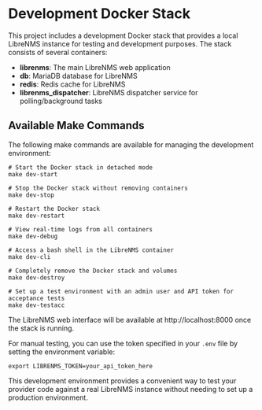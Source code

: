 # Development Docker Stack

This project includes a development Docker stack that provides a local LibreNMS instance for testing and development purposes. The stack consists of several containers:

- **librenms**: The main LibreNMS web application
- **db**: MariaDB database for LibreNMS
- **redis**: Redis cache for LibreNMS
- **librenms_dispatcher**: LibreNMS dispatcher service for polling/background tasks

## Available Make Commands

The following make commands are available for managing the development environment:

```shell
# Start the Docker stack in detached mode
make dev-start

# Stop the Docker stack without removing containers
make dev-stop

# Restart the Docker stack
make dev-restart

# View real-time logs from all containers
make dev-debug

# Access a bash shell in the LibreNMS container
make dev-cli

# Completely remove the Docker stack and volumes
make dev-destroy

# Set up a test environment with an admin user and API token for acceptance tests
make dev-testacc
```

The LibreNMS web interface will be available at http://localhost:8000 once the stack is running.

For manual testing, you can use the token specified in your `.env` file by setting the environment variable:

```shell
export LIBRENMS_TOKEN=your_api_token_here
```

This development environment provides a convenient way to test your provider code against a real LibreNMS instance without needing to set up a production environment.
